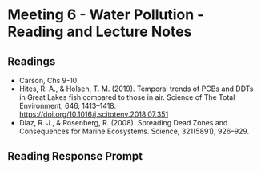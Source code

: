 # Meeting 6 - Water Pollution - Reading and Lecture Notes

## Readings

* Carson, Chs 9-10
* Hites, R. A., & Holsen, T. M. (2019). Temporal trends of PCBs and DDTs in Great Lakes fish compared to those in air. Science of The Total Environment, 646, 1413–1418. https://doi.org/10.1016/j.scitotenv.2018.07.351
* Diaz, R. J., & Rosenberg, R. (2008). Spreading Dead Zones and Consequences for Marine Ecosystems. Science, 321(5891), 926–929. 

## Reading Response Prompt
